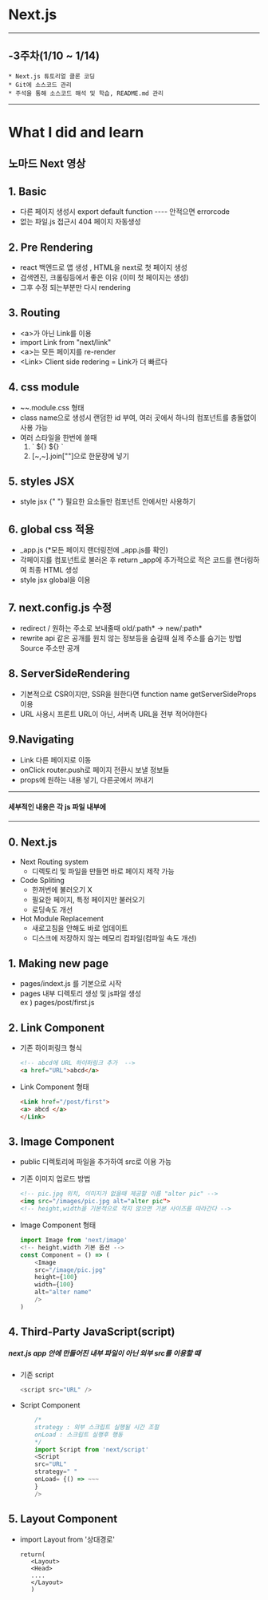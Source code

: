 # Next.js

---

## -3주차(1/10 ~ 1/14)

    * Next.js 튜토리얼 클론 코딩
    * Git에 소스코드 관리
    * 주석을 통해 소스코드 해석 및 학습, README.md 관리

---

# What I did and learn

## 노마드 Next 영상

## 1. Basic

- 다른 페이지 생성시 export default function ---- 안적으면 errorcode
- 없는 파일.js 접근시 404 페이지 자동생성

## 2. Pre Rendering

- react 백엔드로 앱 생성 , HTML을 next로 첫 페이지 생성
- 검색엔진, 크롤링등에서 좋은 이유 (이미 첫 페이지는 생성)
- 그후 수정 되는부분만 다시 rendering

## 3. Routing

- \<a>가 아닌 Link를 이용
- import Link from "next/link"
- \<a>는 모든 페이지를 re-render
- \<Link> Client side redering = Link가 더 빠르다

## 4. css module

- ~~.module.css 형태
- class name으로 생성시 랜덤한 id 부여, 여러 곳에서 하나의 컴포넌트를 충돌없이 사용 가능
- 여러 스타일을 한번에 쓸때
  1. \` \${} \${} \`
  2. [\~,\~].join[""]으로 한문장에 넣기

## 5. styles JSX

- style jsx {" "} 필요한 요소들만 컴포넌트 안에서만 사용하기

## 6. global css 적용

- \_app.js (\*모든 페이지 랜더링전에 \_app.js를 확인)
- 각페이지를 컴포넌트로 불러온 후 return \_app에 추가적으로 적은 코드를 랜더링하여 최종 HTML 생성
- style jsx global을 이용

## 7. next.config.js 수정

- redirect / 원하는 주소로 보내줄때 old/:path* -> new/:path*
- rewrite api 같은 공개를 원치 않는 정보등을 숨길때 실제 주소를 숨기는 방법 Source 주소만 공개

## 8. ServerSideRendering

- 기본적으로 CSR이지만, SSR을 원한다면 function name getServerSideProps 이용
- URL 사용시 프론트 URL이 아닌, 서버측 URL을 전부 적어야한다

## 9.Navigating

- Link 다른 페이지로 이동
- onClick router.push로 페이지 전환시 보낼 정보들
- props에 원하는 내용 넣기, 다른곳에서 꺼내기

---

#### 세부적인 내용은 각 js 파일 내부에

---

## 0. Next.js

- Next Routing system
  - 디렉토리 및 파일을 만들면 바로 페이지 제작 가능
- Code Spliting
  - 한꺼번에 불러오기 X
  - 필요한 페이지, 특정 페이지만 불러오기
  - 로딩속도 개선
- Hot Module Replacement
  - 새로고침을 안해도 바로 업데이트
  - 디스크에 저장하지 않는 메모리 컴파일(컴파일 속도 개선)

## 1. Making new page

- pages/indext.js 를 기본으로 시작
- pages 내부 디렉토리 생성 및 js파일 생성  
  ex ) pages/post/first.js

## 2. Link Component

- 기존 하이퍼링크 형식
  ```html
  <!-- abcd에 URL 하이퍼링크 추가  -->
  <a href="URL">abcd</a>
  ```
- Link Component 형태
  ```html
  <Link href="/post/first">
  <a> abcd </a>
  </Link>
  ```

## 3. Image Component

- public 디렉토리에 파일을 추가하여 src로 이용 가능

- 기존 이미지 업로드 방법
  ```html
  <!-- pic.jpg 위치, 이미지가 없을때 제공할 이름 "alter pic" -->
  <img src="/images/pic.jpg alt="alter pic">
  <!-- height,width을 기본적으로 적지 않으면 기본 사이즈를 따라간다 -->
  ```
- Image Component 형태
  ```js
  import Image from 'next/image'
  <!-- height,width 기본 옵션 -->
  const Component = () => (
      <Image
      src="/image/pic.jpg"
      height={100}
      width={100}
      alt="alter name"
      />
  )
  ```

## 4. Third-Party JavaScript(script)

##### next.js app 안에 만들어진 내부 파일이 아닌 외부 src를 이용할 때

- 기존 script
  ```js
  <script src="URL" />
  ```
- Script Component
  ```js
      /*
      strategy : 외부 스크립트 실행될 시간 조절
      onLoad : 스크립트 실행후 행동
      */
      import Script from 'next/script'
      <Script
      src="URL"
      strategy=" "
      onLoad= {() => ~~~
      }
      />
  ```

## 5. Layout Component

- import Layout from '상대경로'
  ```
  return(
     <Layout>
     <Head>
     ....
     </Layout>
     )
  ```
